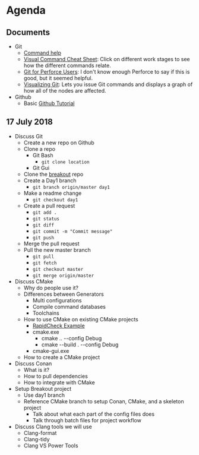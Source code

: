 # Agenda

## Documents
* Git
	* [Command help](https://git-scm.com/docs)
	* [Visual Command Cheat Sheet](http://ndpsoftware.com/git-cheatsheet.html): Click on different work stages to see how the different commands relate.
	* [Git for Perforce Users](https://cedrics.gitbooks.io/git-for-perforce-users/content/index.html): I don't know enough Perforce to say if this is good, but it seemed helpful.
	* [Visualizing Git](http://git-school.github.io/visualizing-git/): Lets you issue Git commands and displays a graph of how all of the nodes are affected.
* Github
	* Basic [Github Tutorial](https://guides.github.com/activities/hello-world/)
## 17 July 2018

* Discuss Git
	* Create a new repo on Github
	* Clone a repo
		* Git Bash
			* `git clone location`
		* Git Gui
	* Clone the [breakout](https://github.com/ZeroPointTwo/breakout) repo
	* Create a Day1 branch
		* `git branch origin/master day1`
	* Make a readme change
		* `git checkout day1`
	* Create a pull request
		* `git add .`
		* `git status`
		* `git diff`
		* `git commit -m "Commit message"`
		* `git push`
	* Merge the pull request
	* Pull the new master branch
		* `git pull`
		* `git fetch`
		* `git checkout master`
		* `git merge origin/master`
* Discuss CMake
	* Why do people use it?
	* Differences between Generators
		* Multi configurations
		* Compile command databases
		* Toolchains
	* How to use CMake on existing CMake projects
		* [RapidCheck Example](https://github.com/emil-e/rapidcheck)
		*  cmake.exe
			*  cmake .. --config Debug
			*  cmake --build . --config Debug
		*  cmake-gui.exe
    * How to create a CMake project
* Discuss Conan
	* What is it?
	* How to pull dependencies
	* How to integrate with CMake
* Setup Breakout project
	* Use day1 branch
	* Reference CMake branch to setup Conan, CMake, and a skeleton project
		* Talk about what each part of the config files does
		* Talk through batch files for project workflow
* Discuss Clang tools we will use
	* Clang-format
	* Clang-tidy
	* Clang VS Power Tools
